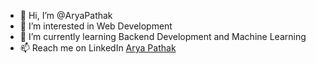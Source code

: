 - 👋 Hi, I’m @AryaPathak
- 👀 I’m interested in Web Development
- 🌱 I’m currently learning Backend Development and Machine Learning
- 📫 Reach me on LinkedIn [Arya Pathak](https://in.linkedin.com/in/arya-pathak-4268b4228)

<!---
AryaPathak/AryaPathak is a ✨ special ✨ repository because its `README.md` (this file) appears on your GitHub profile.
You can click the Preview link to take a look at your changes.
--->
